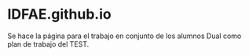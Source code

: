 # IDFAE.github.io
Se hace la página para el trabajo en conjunto de los alumnos Dual como plan de trabajo del TEST.
